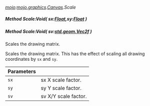 _[mojo](../../modules/mojo/mojo-module.md):[mojo.graphics](../../modules/mojo/mojo-graphics.md).[Canvas](../../modules/mojo/mojo-graphics-canvas.md).Scale_
##### Method Scale:Void( sx:[Float](../../modules/wonkey/wonkey-types-float.md),sy:[Float](../../modules/wonkey/wonkey-types-float.md) )
##### Method Scale:Void( sv:[std.geom.Vec2f](../../modules/std/std-geom-vec2f.md) )
Scales the drawing matrix.

Scales the drawing matrix. This has the effect of scaling all drawing coordinates by `sx` and `sy`.

| Parameters |    |
|:-----------|:---|
| `sx` | sx X scale factor. |
| `sy` | sy Y scale factor. |
| `sv` | sv X/Y scale factor. |
